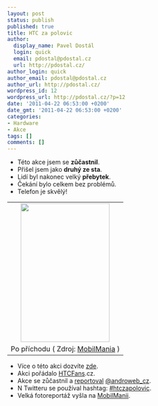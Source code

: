 ```yaml
---
layout: post
status: publish
published: true
title: HTC za polovic
author:
  display_name: Pavel Dostál
  login: quick
  email: pdostal@pdostal.cz
  url: http://pdostal.cz/
author_login: quick
author_email: pdostal@pdostal.cz
author_url: http://pdostal.cz/
wordpress_id: 12
wordpress_url: http://pdostal.cz/?p=12
date: '2011-04-22 06:53:00 +0200'
date_gmt: '2011-04-22 06:53:00 +0200'
categories:
- Hardware
- Akce
tags: []
comments: []
---
```

<ul>
<li>Této akce jsem se <b>zůčastnil</b>.</li>
<li>Přišel jsem jako <b>druhý ze sta</b>.</li>
<li>Lidí byl nakonec velký <b>přebytek</b>.</li>
<li>Čekání bylo celkem bez problémů.</li>
<li>Telefon je skvělý!</li>
</ul>
<table class="tr-caption-container" style="margin-left: auto; margin-right: auto; text-align: center;" cellspacing="0" cellpadding="0" align="center">
<tbody>
<tr>
<td style="text-align: center;"><a style="margin-left: auto; margin-right: auto;" href="http://4.bp.blogspot.com/-ceKlKGtii7s/TbEjGtWDCxI/AAAAAAAABEA/kAyQq9H7Xwg/s1600/des.jpg"><img alt="" src="http://4.bp.blogspot.com/-ceKlKGtii7s/TbEjGtWDCxI/AAAAAAAABEA/kAyQq9H7Xwg/s320/des.jpg" width="205" height="320" border="0" /></a></td>
</tr>
<tr>
<td class="tr-caption" style="text-align: center;">Po příchodu ( Zdroj: <a href="http://dotekomanie.blog.mobilmania.cz/2011/03/htc-desire-s-za-polovic-fotoclanek/">MobilMania</a> )</td>
</tr>
</tbody>
</table>
<ul>
<li>Více o této akci dozvíte <a href="http://dotekomanie.blog.mobilmania.cz/2011/03/htc-desire-s-za-polovic-fotoclanek/">zde</a>.</li>
<li>Akci pořádalo <a href="http://www.htcfans.cz/">HTCFans</a>.cz.</li>
<li>Akce se zůčastnil a <a href="http://androweb.cz/2011/03/24/htc-za-polovic-vol-2/">reportoval</a> <a href="https://twitter.com/#!/androweb_cz">@androweb_cz</a>.</li>
<li>N Twitteru se používal hashtag: <a href="https://twitter.com/#!/search?q=%23htczapolovic">#htczapolovic</a>.</li>
<li>Velká fotoreportáž vyšla na <a href="http://dotekomanie.blog.mobilmania.cz/2011/03/htc-desire-s-za-polovic-fotoclanek/">MobilManii</a>.</li>
</ul>
